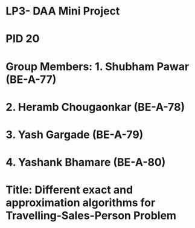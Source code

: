 # LP3- DAA Mini Project
# PID 20
# Group Members: 1. Shubham Pawar (BE-A-77)
#                2. Heramb Chougaonkar (BE-A-78)
#                3. Yash Gargade (BE-A-79)
#                4. Yashank Bhamare (BE-A-80)
# Title: Different exact and approximation algorithms for Travelling-Sales-Person Problem
